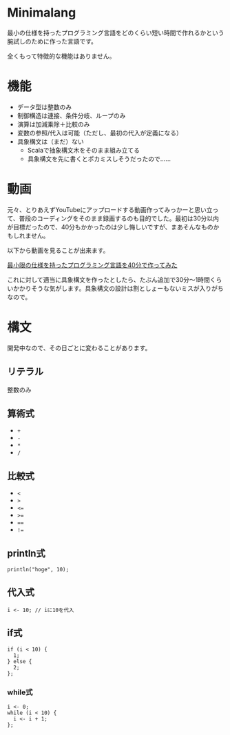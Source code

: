 # Minimalang

最小の仕様を持ったプログラミング言語をどのくらい短い時間で作れるかという腕試しのために作った言語です。

全くもって特徴的な機能はありません。

# 機能

- データ型は整数のみ
- 制御構造は連接、条件分岐、ループのみ
- 演算は加減乗除＋比較のみ
- 変数の参照/代入は可能（ただし、最初の代入が定義になる）
- 具象構文は（まだ）ない
  - Scalaで抽象構文木をそのまま組み立てる
  - 具象構文を先に書くとポカミスしそうだったので……

# 動画

元々、とりあえずYouTubeにアップロードする動画作ってみっかーと思い立って、普段のコーディングをそのまま録画するのも目的でした。最初は30分以内が目標だったので、40分もかかったのは少し悔しいですが、まあそんなものかもしれません。

以下から動画を見ることが出来ます。

[最小限の仕様を持ったプログラミング言語を40分で作ってみた](https://www.youtube.com/watch?v=zc9GyvkC8Sw)

これに対して適当に具象構文を作ったとしたら、たぶん追加で30分～1時間くらいかかりそうな気がします。具象構文の設計は割としょーもないミスが入りがちなので。

# 構文

開発中なので、その日ごとに変わることがあります。

## リテラル

整数のみ

## 算術式

- `+`
- `-`
- `*`
- `/`

## 比較式
  - `<`
  - `>`
  - `<=`
  - `>=`
  - `==`
  - `!=`

## println式

```
println("hoge", 10);
```

## 代入式

```
i <- 10; // iに10を代入
```

## if式

```
if (i < 10) {
  1;
} else {
  2;
};
```

### while式

```
i <- 0;
while (i < 10) {
  i <- i + 1;
};
```
